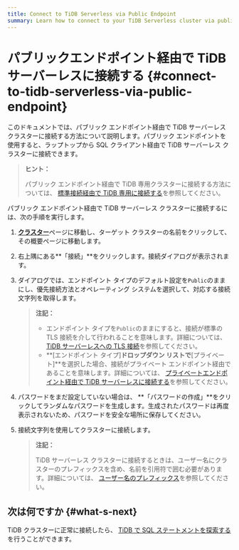 ```yaml
---
title: Connect to TiDB Serverless via Public Endpoint
summary: Learn how to connect to your TiDB Serverless cluster via public endpoint.
---
```


# パブリックエンドポイント経由で TiDB サーバーレスに接続する {#connect-to-tidb-serverless-via-public-endpoint}

このドキュメントでは、パブリック エンドポイント経由で TiDB サーバーレス クラスターに接続する方法について説明します。パブリック エンドポイントを使用すると、ラップトップから SQL クライアント経由で TiDB サーバーレス クラスターに接続できます。

> **ヒント：**
>
> パブリック エンドポイント経由で TiDB 専用クラスターに接続する方法については、 [標準接続経由で TiDB 専用に接続する](/tidb-cloud/connect-via-standard-connection.md)を参照してください。

パブリック エンドポイント経由で TiDB サーバーレス クラスターに接続するには、次の手順を実行します。

1.  [**クラスター**](https://tidbcloud.com/console/clusters)ページに移動し、ターゲット クラスターの名前をクリックして、その概要ページに移動します。

2.  右上隅にある**「接続」**をクリックします。接続ダイアログが表示されます。

3.  ダイアログでは、エンドポイント タイプのデフォルト設定を`Public`のままにし、優先接続方法とオペレーティング システムを選択して、対応する接続​​文字列を取得します。

    > **注記：**
    >
    > -   エンドポイント タイプを`Public`のままにすると、接続が標準の TLS 接続を介して行われることを意味します。詳細については、 [TiDB サーバーレスへの TLS 接続](/tidb-cloud/secure-connections-to-serverless-clusters.md)を参照してください。
    > -   **[エンドポイント タイプ]**ドロップダウン リストで**[プライベート]**を選択した場合、接続がプライベート エンドポイント経由であることを意味します。詳細については、 [プライベートエンドポイント経由で TiDB サーバーレスに接続する](/tidb-cloud/set-up-private-endpoint-connections-serverless.md)を参照してください。

4.  パスワードをまだ設定していない場合は、 **「パスワードの作成」**をクリックしてランダムなパスワードを生成します。生成されたパスワードは再度表示されないため、パスワードを安全な場所に保存してください。

5.  接続文字列を使用してクラスターに接続します。

    > **注記：**
    >
    > TiDB サーバーレス クラスターに接続するときは、ユーザー名にクラスターのプレフィックスを含め、名前を引用符で囲む必要があります。詳細については、 [ユーザー名のプレフィックス](/tidb-cloud/select-cluster-tier.md#user-name-prefix)を参照してください。

## 次は何ですか {#what-s-next}

TiDB クラスターに正常に接続したら、 [TiDB で SQL ステートメントを探索する](/basic-sql-operations.md)を行うことができます。
